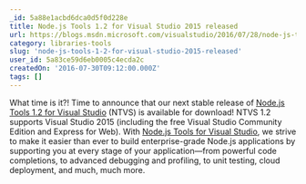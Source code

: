 ```yaml
---
_id: 5a88e1acbd6dca0d5f0d228e
title: Node.js Tools 1.2 for Visual Studio 2015 released
url: https://blogs.msdn.microsoft.com/visualstudio/2016/07/28/node-js-tools-1-2-visual-studio-2015/
category: libraries-tools
slug: 'node-js-tools-1-2-for-visual-studio-2015-released'
user_id: 5a83ce59d6eb0005c4ecda2c
createdOn: '2016-07-30T09:12:00.000Z'
tags: []
---
```


What time is it?! Time to announce that our next stable release of <a href="https://aka.ms/ntvslatest">Node.js Tools 1.2 for Visual Studio</a> (NTVS) is available for download! NTVS 1.2 supports Visual Studio 2015 (including the free Visual Studio Community Edition and Express for Web). With <a href="https://www.visualstudio.com/features/node-js-vs">Node.js Tools for Visual Studio</a>, we strive to make it easier than ever to build enterprise-grade Node.js applications by supporting you at every stage of your application—from powerful code completions, to advanced debugging and profiling, to unit testing, cloud deployment, and much, much more.
